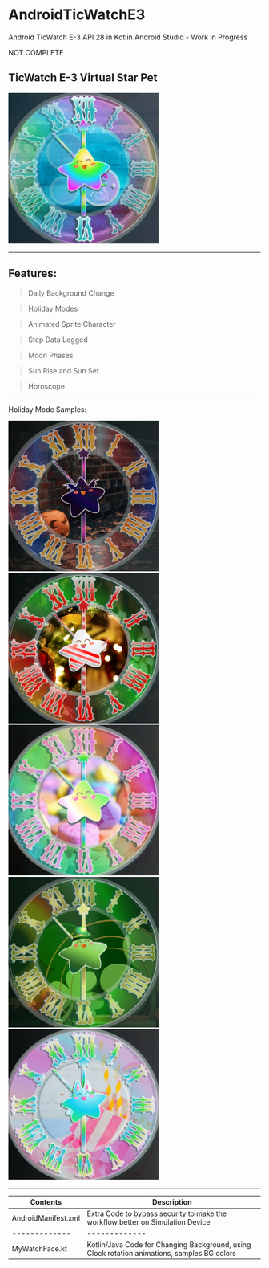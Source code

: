 # AndroidTicWatchE3
Android TicWatch E-3 API 28 in Kotlin Android Studio - Work in Progress

NOT COMPLETE

## TicWatch E-3 Virtual Star Pet

<img src="https://github.com/SarahBass/AndroidTicWatchE3/blob/main/virtualstaricon.png" width="300" height="300">

----------
Features:
-----------
> Daily Background Change

> Holiday Modes 

> Animated Sprite Character

> Step Data Logged

> Moon Phases

> Sun Rise and Sun Set

> Horoscope

-------------


Holiday Mode Samples:

<img src="https://github.com/SarahBass/AndroidTicWatchE3/blob/main/halloweenmode.png" width="300" height="300">

<img src="https://github.com/SarahBass/AndroidTicWatchE3/blob/main/christmasmode.png" width="300" height="300">

<img src="https://github.com/SarahBass/AndroidTicWatchE3/blob/main/valentinesexample.png" width="300" height="300">

<img src="https://github.com/SarahBass/AndroidTicWatchE3/blob/main/patrickexamplebigger.png" width="300" height="300">

<img src="https://github.com/SarahBass/AndroidTicWatchE3/blob/main/easterexample.png" width="300" height="300">

-----------

Contents | Description
-------- | ----------
AndroidManifest.xml | Extra Code to bypass security to make the workflow better on Simulation Device
------------- | -------------
MyWatchFace.kt | Kotlin/Java Code for Changing Background, using Clock rotation animations, samples BG colors
